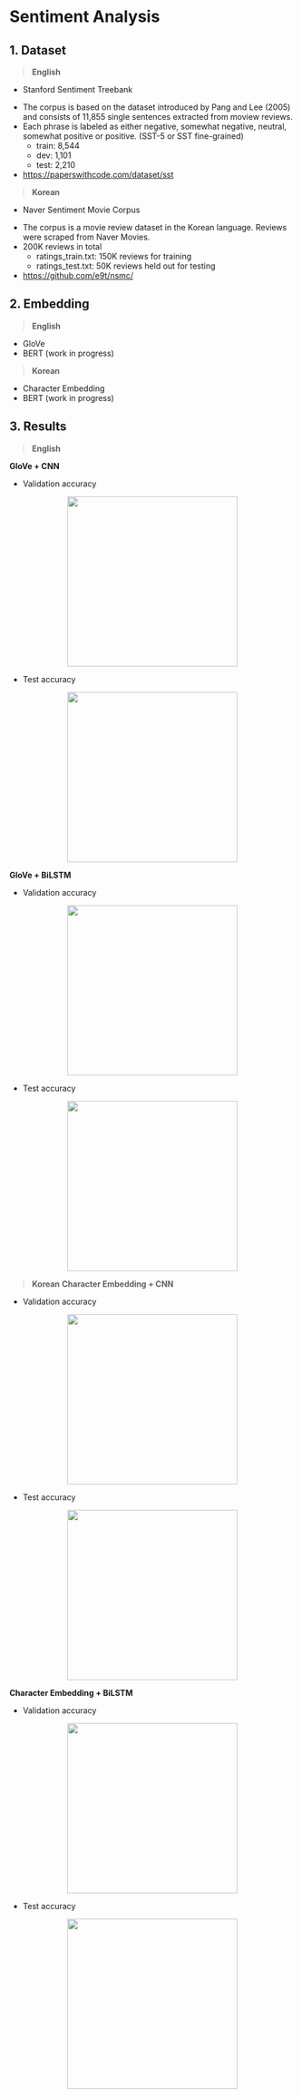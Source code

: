 # Sentiment Analysis

## 1. Dataset
> **English**
* Stanford Sentiment Treebank
- The corpus is based on the dataset introduced by Pang and Lee (2005) and consists of 11,855 single sentences extracted from moview reviews.  
- Each phrase is labeled as either negative, somewhat negative, neutral, somewhat positive or positive. (SST-5 or SST fine-grained)  
  - train: 8,544
  - dev: 1,101    
  - test: 2,210
- <https://paperswithcode.com/dataset/sst>

> **Korean**
* Naver Sentiment Movie Corpus
- The corpus is a movie review dataset in the Korean language. Reviews were scraped from Naver Movies.
- 200K reviews in total
  - ratings_train.txt: 150K reviews for training
  - ratings_test.txt: 50K reviews held out for testing
- <https://github.com/e9t/nsmc/>

## 2. Embedding
> **English**
* GloVe
* BERT (work in progress)

> **Korean**
* Character Embedding
* BERT (work in progress)

## 3. Results
> **English** 
 
**GloVe + CNN**
- Validation accuracy
<p align="center"><img src="https://user-images.githubusercontent.com/42035101/147531670-7620dbb5-0371-4aed-aab8-ac19dd144424.png" width="300"></p>  

- Test accuracy
<p align="center"><img src="https://user-images.githubusercontent.com/42035101/147531673-095b726e-c783-4707-b708-75a635ac581e.png" width="300"></p>

**GloVe + BiLSTM**
- Validation accuracy
<p align="center"><img src="https://user-images.githubusercontent.com/42035101/147531665-10806a25-47f9-4b3e-85a4-999fd24f4683.png" width="300"></p>  

- Test accuracy
<p align="center"><img src="https://user-images.githubusercontent.com/42035101/147531668-f0b1d4dc-af5d-4e5f-8b47-0be4eb269ef4.png" width="300"></p>


> **Korean**
**Character Embedding + CNN**
- Validation accuracy
<p align="center"><img src="" width="300"></p>  

- Test accuracy
<p align="center"><img src="" width="300"></p>

**Character Embedding + BiLSTM**
- Validation accuracy
<p align="center"><img src="" width="300"></p>  

- Test accuracy
<p align="center"><img src="" width="300"></p>
